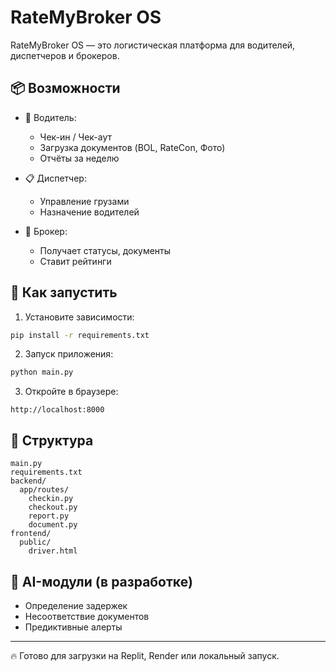 # RateMyBroker OS

RateMyBroker OS — это логистическая платформа для водителей, диспетчеров и брокеров.

## 📦 Возможности

- 🚛 Водитель:
  - Чек-ин / Чек-аут
  - Загрузка документов (BOL, RateCon, Фото)
  - Отчёты за неделю

- 📋 Диспетчер:
  - Управление грузами
  - Назначение водителей

- 💼 Брокер:
  - Получает статусы, документы
  - Ставит рейтинги

## 🚀 Как запустить

1. Установите зависимости:
```bash
pip install -r requirements.txt
```

2. Запуск приложения:
```bash
python main.py
```

3. Откройте в браузере:
```
http://localhost:8000
```

## 📁 Структура
```
main.py
requirements.txt
backend/
  app/routes/
    checkin.py
    checkout.py
    report.py
    document.py
frontend/
  public/
    driver.html
```

## 🧠 AI-модули (в разработке)
- Определение задержек
- Несоответствие документов
- Предиктивные алерты

---

🔥 Готово для загрузки на Replit, Render или локальный запуск.
